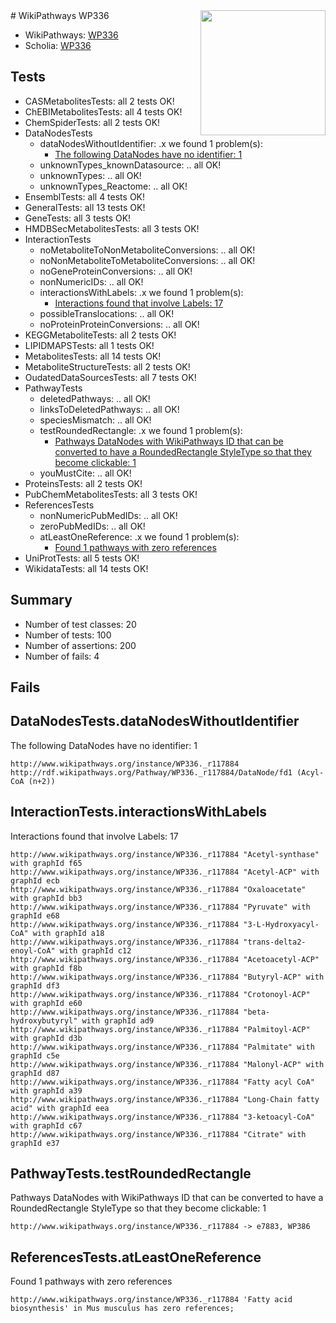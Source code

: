 <img style="float: right; width: 200px" src="https://upload.wikimedia.org/wikipedia/commons/thumb/8/83/Wplogo_with_text_500.png/640px-Wplogo_with_text_500.png" />
# WikiPathways WP336

* WikiPathways: [WP336](https://identifiers.org/wikipathways:WP336)
* Scholia: [WP336](https://scholia.toolforge.org/wikipathways/WP336)
## Tests
* CASMetabolitesTests: all 2 tests OK!
* ChEBIMetabolitesTests: all 4 tests OK!
* ChemSpiderTests: all 2 tests OK!
* DataNodesTests
    * dataNodesWithoutIdentifier: .x we found 1 problem(s):
        * [The following DataNodes have no identifier: 1](#d2d32fa0)
    * unknownTypes_knownDatasource: .. all OK!
    * unknownTypes: .. all OK!
    * unknownTypes_Reactome: .. all OK!
* EnsemblTests: all 4 tests OK!
* GeneralTests: all 13 tests OK!
* GeneTests: all 3 tests OK!
* HMDBSecMetabolitesTests: all 3 tests OK!
* InteractionTests
    * noMetaboliteToNonMetaboliteConversions: .. all OK!
    * noNonMetaboliteToMetaboliteConversions: .. all OK!
    * noGeneProteinConversions: .. all OK!
    * nonNumericIDs: .. all OK!
    * interactionsWithLabels: .x we found 1 problem(s):
        * [Interactions found that involve Labels: 17](#fe97a8bf)
    * possibleTranslocations: .. all OK!
    * noProteinProteinConversions: .. all OK!
* KEGGMetaboliteTests: all 2 tests OK!
* LIPIDMAPSTests: all 1 tests OK!
* MetabolitesTests: all 14 tests OK!
* MetaboliteStructureTests: all 2 tests OK!
* OudatedDataSourcesTests: all 7 tests OK!
* PathwayTests
    * deletedPathways: .. all OK!
    * linksToDeletedPathways: .. all OK!
    * speciesMismatch: .. all OK!
    * testRoundedRectangle: .x we found 1 problem(s):
        * [Pathways DataNodes with WikiPathways ID that can be converted to have a RoundedRectangle StyleType so that they become clickable: 1](#9fbad3cb)
    * youMustCite: .. all OK!
* ProteinsTests: all 2 tests OK!
* PubChemMetabolitesTests: all 3 tests OK!
* ReferencesTests
    * nonNumericPubMedIDs: .. all OK!
    * zeroPubMedIDs: .. all OK!
    * atLeastOneReference: .x we found 1 problem(s):
        * [Found 1 pathways with zero references](#35eb778e)
* UniProtTests: all 5 tests OK!
* WikidataTests: all 14 tests OK!


## Summary

* Number of test classes: 20
* Number of tests: 100
* Number of assertions: 200
* Number of fails: 4

## Fails

<a name="d2d32fa0" />

## DataNodesTests.dataNodesWithoutIdentifier

The following DataNodes have no identifier: 1
```
http://www.wikipathways.org/instance/WP336._r117884 http://rdf.wikipathways.org/Pathway/WP336._r117884/DataNode/fd1 (Acyl-CoA (n+2))
```

<a name="fe97a8bf" />

## InteractionTests.interactionsWithLabels

Interactions found that involve Labels: 17
```
http://www.wikipathways.org/instance/WP336._r117884 "Acetyl-synthase" with graphId f65
http://www.wikipathways.org/instance/WP336._r117884 "Acetyl-ACP" with graphId ecb
http://www.wikipathways.org/instance/WP336._r117884 "Oxaloacetate" with graphId bb3
http://www.wikipathways.org/instance/WP336._r117884 "Pyruvate" with graphId e68
http://www.wikipathways.org/instance/WP336._r117884 "3-L-Hydroxyacyl-CoA" with graphId a18
http://www.wikipathways.org/instance/WP336._r117884 "trans-delta2-enoyl-CoA" with graphId c12
http://www.wikipathways.org/instance/WP336._r117884 "Acetoacetyl-ACP" with graphId f8b
http://www.wikipathways.org/instance/WP336._r117884 "Butyryl-ACP" with graphId df3
http://www.wikipathways.org/instance/WP336._r117884 "Crotonoyl-ACP" with graphId e60
http://www.wikipathways.org/instance/WP336._r117884 "beta-hydroxybutyryl" with graphId ad9
http://www.wikipathways.org/instance/WP336._r117884 "Palmitoyl-ACP" with graphId d3b
http://www.wikipathways.org/instance/WP336._r117884 "Palmitate" with graphId c5e
http://www.wikipathways.org/instance/WP336._r117884 "Malonyl-ACP" with graphId d87
http://www.wikipathways.org/instance/WP336._r117884 "Fatty acyl CoA" with graphId a39
http://www.wikipathways.org/instance/WP336._r117884 "Long-Chain fatty acid" with graphId eea
http://www.wikipathways.org/instance/WP336._r117884 "3-ketoacyl-CoA" with graphId c67
http://www.wikipathways.org/instance/WP336._r117884 "Citrate" with graphId e37
```

<a name="9fbad3cb" />

## PathwayTests.testRoundedRectangle

Pathways DataNodes with WikiPathways ID that can be converted to have a RoundedRectangle StyleType so that they become clickable: 1
```
http://www.wikipathways.org/instance/WP336._r117884 -> e7883, WP386
 ```

<a name="35eb778e" />

## ReferencesTests.atLeastOneReference

Found 1 pathways with zero references
```
http://www.wikipathways.org/instance/WP336._r117884 'Fatty acid biosynthesis' in Mus musculus has zero references; 
```

